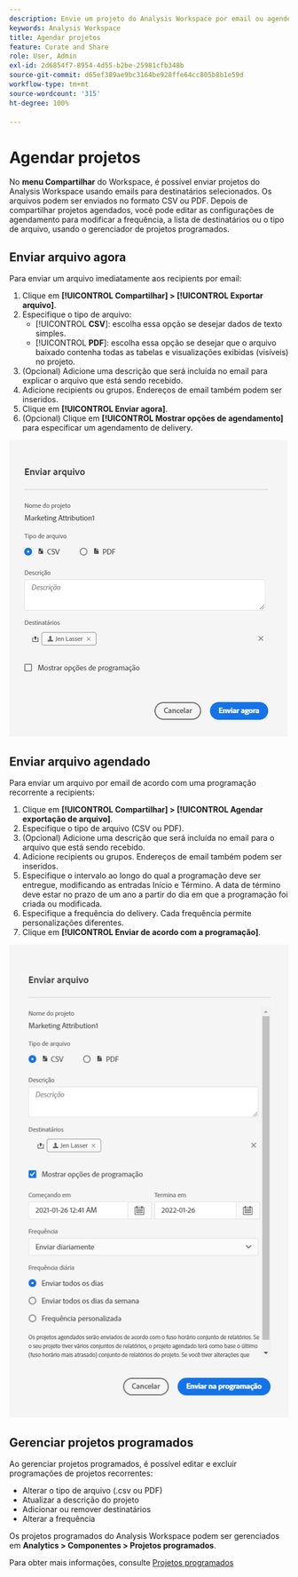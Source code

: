 ```yaml
---
description: Envie um projeto do Analysis Workspace por email ou agende sua entrega.
keywords: Analysis Workspace
title: Agendar projetos
feature: Curate and Share
role: User, Admin
exl-id: 2d6854f7-8954-4d55-b2be-25981cfb348b
source-git-commit: d65ef389ae9bc3164be928ffe64cc805b8b1e59d
workflow-type: tm+mt
source-wordcount: '315'
ht-degree: 100%

---
```


# Agendar projetos

No **menu Compartilhar** do Workspace, é possível enviar projetos do Analysis Workspace usando emails para destinatários selecionados. Os arquivos podem ser enviados no formato CSV ou PDF. Depois de compartilhar projetos agendados, você pode editar as configurações de agendamento para modificar a frequência, a lista de destinatários ou o tipo de arquivo, usando o gerenciador de projetos programados.

## Enviar arquivo agora

Para enviar um arquivo imediatamente aos recipients por email:

1. Clique em **[!UICONTROL Compartilhar] > [!UICONTROL Exportar arquivo]**.
1. Especifique o tipo de arquivo:
   * [!UICONTROL **CSV**]: escolha essa opção se desejar dados de texto simples.
   * [!UICONTROL **PDF**]: escolha essa opção se desejar que o arquivo baixado contenha todas as tabelas e visualizações exibidas (visíveis) no projeto.
1. (Opcional) Adicione uma descrição que será incluída no email para explicar o arquivo que está sendo recebido.
1. Adicione recipients ou grupos. Endereços de email também podem ser inseridos.
1. Clique em **[!UICONTROL Enviar agora]**.
1. (Opcional) Clique em **[!UICONTROL Mostrar opções de agendamento]** para especificar um agendamento de delivery.

![Enviar arquivo agora](assets/send-file-now.png)

## Enviar arquivo agendado

Para enviar um arquivo por email de acordo com uma programação recorrente a recipients:

1. Clique em **[!UICONTROL Compartilhar] > [!UICONTROL Agendar exportação de arquivo]**.
1. Especifique o tipo de arquivo (CSV ou PDF).
1. (Opcional) Adicione uma descrição que será incluída no email para o arquivo que está sendo recebido.
1. Adicione recipients ou grupos. Endereços de email também podem ser inseridos.
1. Especifique o intervalo ao longo do qual a programação deve ser entregue, modificando as entradas Início e Término. A data de término deve estar no prazo de um ano a partir do dia em que a programação foi criada ou modificada.
1. Especifique a frequência do delivery. Cada frequência permite personalizações diferentes.
1. Clique em **[!UICONTROL Enviar de acordo com a programação]**.

![](assets/send-on-schedule.png)

## Gerenciar projetos programados

Ao gerenciar projetos programados, é possível editar e excluir programações de projetos recorrentes:

* Alterar o tipo de arquivo (.csv ou PDF)
* Atualizar a descrição do projeto
* Adicionar ou remover destinatários
* Alterar a frequência


Os projetos programados do Analysis Workspace podem ser gerenciados em **Analytics > Componentes > Projetos programados**.

Para obter mais informações, consulte [Projetos programados](/help/components/scheduled-projects-manager.md)
